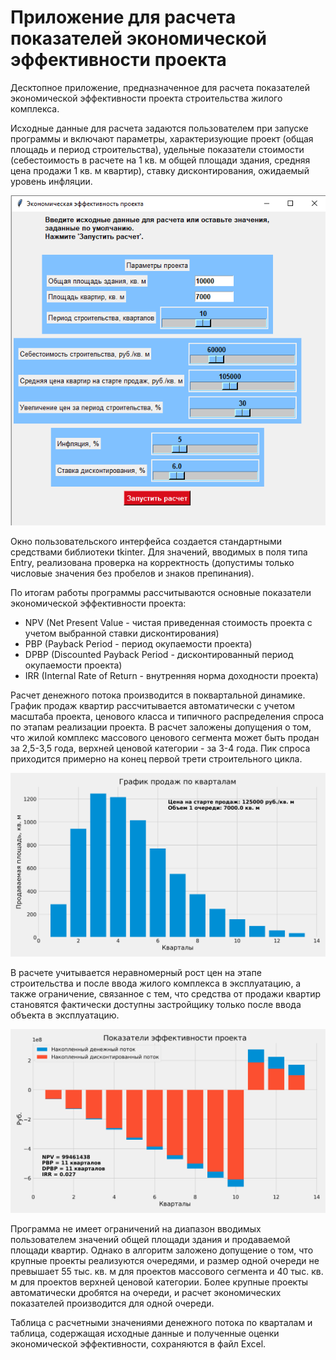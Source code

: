 # Приложение для расчета показателей экономической эффективности проекта

Десктопное приложение, предназначенное для расчета показателей экономической эффективности проекта строительства жилого комплекса.

Исходные данные для расчета задаются пользователем при запуске программы и включают параметры, характеризующие проект (общая площадь и период строительства), удельные показатели стоимости (себестоимость в расчете на 1 кв. м общей площади здания, средняя цена продажи 1 кв. м квартир), ставку дисконтирования, ожидаемый уровень инфляции.

![gui_layout.png](gui_layout.png)

Окно пользовательского интерфейса создается стандартными средствами библиотеки tkinter. Для значений, вводимых в поля типа Entry, реализована проверка на корректность (допустимы только числовые значения без пробелов и знаков препинания).

По итогам работы программы рассчитываются основные показатели экономической эффективности проекта:
- NPV (Net Present Value - чистая приведенная стоимость проекта с учетом выбранной ставки дисконтирования)
- PBP (Payback Period - период окупаемости проекта)
- DPBP (Discounted Payback Period - дисконтированный период окупаемости проекта)
- IRR (Internal Rate of Return - внутренняя норма доходности проекта)

Расчет денежного потока производится в поквартальной динамике. График продаж квартир рассчитывается автоматически с учетом масштаба проекта, ценового класса и типичного распределения спроса по этапам реализации проекта. В расчет заложены допущения о том, что жилой комплекс массового ценового сегмента может быть продан за 2,5-3,5 года, верхней ценовой категории - за 3-4 года. Пик спроса приходится примерно на конец первой трети строительного цикла.

![sales.png](sales.png)

В расчете учитывается неравномерный рост цен на этапе строительства и после ввода жилого комплекса в эксплуатацию, а также ограничение, связанное с тем, что средства от продажи квартир становятся фактически доступны застройщику только после ввода объекта в эксплуатацию.

![cash_flow.png](cash_flow.png)

Программа не имеет ограничений на диапазон вводимых пользователем значений общей площади здания и продаваемой площади квартир. Однако в алгоритм заложено допущение о том, что крупные проекты реализуются очередями, и размер одной очереди не превышает 55 тыс. кв. м для проектов массового сегмента и 40 тыс. кв. м для проектов верхней ценовой категории. Более крупные проекты автоматически дробятся на очереди, и расчет экономических показателей производится для одной очереди.

Таблица с расчетными значениями денежного потока по кварталам и таблица, содержащая исходные данные и полученные оценки экономической эффективности, сохраняются в файл Excel.
